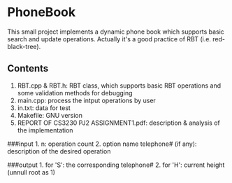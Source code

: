 PhoneBook
================
  This small project implements a dynamic phone book which supports basic search and update operations.
  Actually it's a good practice of RBT (i.e. red-black-tree).
  
  
Contents
----------------
  1. RBT.cpp & RBT.h: RBT class, which supports basic RBT operations and some validation methods for debugging
  2. main.cpp: process the intput operations by user
  3. in.txt: data for test
  4. Makefile: GNU version
  5. REPORT OF CS3230 PJ2 ASSIGNMENT1.pdf: description & analysis of the implementation


###input
    1. n: operation count
    2. option name telephone# (if any): description of the desired operation

###output
    1. for 'S': the corresponding telephone#
    2. for 'H': current height (unnull root as 1)
